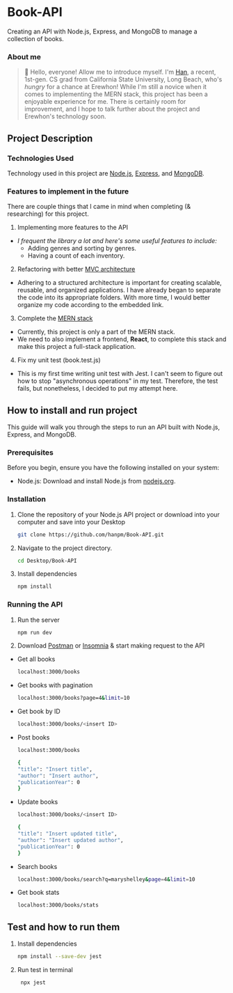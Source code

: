 # Book-API
Creating an API with Node.js, Express, and MongoDB to manage a collection of books. 

### About me
> 👋 Hello, everyone! Allow me to introduce myself. I'm [Han](https://www.linkedin.com/in/hmp36/), a recent, 1st-gen. CS grad from California State University, Long Beach, who's *hungry* for a chance at Erewhon! While I'm still a novice when it comes to implementing the MERN stack, this project has been a enjoyable experience for me. There is certainly room for improvement, and I hope to talk further about the project and Erewhon's technology soon.  

## Project Description 
### Technologies Used
Technology used in this project are [Node.js](https://nodejs.org/en/about), [Express](https://expressjs.com/), and [MongoDB](https://www.mongodb.com/). 

### Features to implement in the future
There are couple things that I came in mind when completing (& researching) for this project. 

1) Implementing more features to the API
- *I frequent the library a lot and here's some useful features to include:*
    - Adding genres and sorting by genres. 
    - Having a count of each inventory. 

2) Refactoring with better [MVC architecture](https://medium.com/@ansari028amaan/understanding-mvc-architecture-in-the-mern-stack-5cc083828298#:~:text=The%20MVC%20architecture%20provides%20a,a%20more%20efficient%20development%20process.)
- Adhering to a structured architecture is important for creating scalable, reusable, and organized applications. I have already began to separate the code into its appropriate folders. With more time, I would better organize my code according to the embedded link.

3) Complete the [MERN stack](https://www.mongodb.com/mern-stack)
- Currently, this project is only a part of the MERN stack. 
- We need to also implement a frontend, **React**, to complete this stack and make this project a full-stack application.

4) Fix my unit test (book.test.js)
- This is my first time writing unit test with Jest. I can't seem to figure out how to stop "asynchronous operations" in my test. Therefore, the test fails, but nonetheless, I decided to put my attempt here. 

## How to install and run project
This guide will walk you through the steps to run an API built with Node.js, Express, and MongoDB.

### Prerequisites

Before you begin, ensure you have the following installed on your system:

- Node.js: Download and install Node.js from [nodejs.org](https://nodejs.org/).

### Installation
1. Clone the repository of your Node.js API project or download into your computer and save into your Desktop
   ```bash
   git clone https://github.com/hanpm/Book-API.git

2. Navigate to the project directory.
    ```bash
    cd Desktop/Book-API

2. Install dependencies 
    ```bash
    npm install 

### Running the API 
1. Run the server 
    ```bash
    npm run dev 

2. Download [Postman](https://www.postman.com/downloads/) or [Insomnia](https://insomnia.rest/download) & start making request to the API
- Get all books 
    ```bash
    localhost:3000/books

- Get books with pagination 
    ```bash
    localhost:3000/books?page=4&limit=10

- Get book by ID
    ```bash
    localhost:3000/books/<insert ID>

- Post books 
    ```bash
    localhost:3000/books
 
    {
    "title": "Insert title",
    "author": "Insert author",
    "publicationYear": 0
    }

- Update books
    ```bash
    localhost:3000/books/<insert ID>

    {
    "title": "Insert updated title",
    "author": "Insert updated author",
    "publicationYear": 0
    }

- Search books
    ```bash
    localhost:3000/books/search?q=maryshelley&page=4&limit=10

- Get book stats
    ```bash
    localhost:3000/books/stats

## Test and how to run them
1. Install dependencies
    ```bash
    npm install --save-dev jest

2. Run test in terminal
   ```bash
    npx jest
